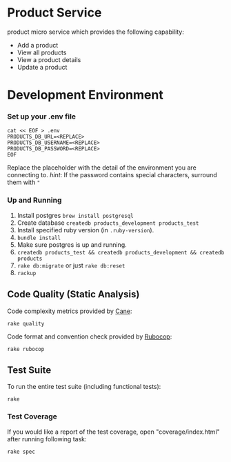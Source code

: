 Product Service
============

product micro service which provides the following capability:
* Add a product
* View all products
* View a product details
* Update a product

# Development Environment

### Set up your .env file
```
cat << EOF > .env
PRODUCTS_DB_URL=<REPLACE>
PRODUCTS_DB_USERNAME=<REPLACE>
PRODUCTS_DB_PASSWORD=<REPLACE>
EOF
```
Replace the placeholder with the detail of the environment you are connecting to.
_hint_: If the password contains special characters, surround them with `"`

### Up and Running

1. Install postgres `brew install postgresql`
2. Create database `createdb products_development products_test`
3. Install specified ruby version (in `.ruby-version`).
4. `bundle install`
5. Make sure postgres is up and running.
6. `createdb products_test && createdb products_development && createdb products` 
7. `rake db:migrate` or just `rake db:reset`
8. `rackup`

## Code Quality (Static Analysis)

Code complexity metrics provided by [Cane](https://github.com/square/cane):

    rake quality

Code format and convention check provided by [Rubocop](https://github.com/bbatsov/rubocop):

    rake rubocop

## Test Suite

To run the entire test suite (including functional tests):

    rake

### Test Coverage

If you would like a report of the test coverage, open "coverage/index.html" after running following task:

    rake spec

